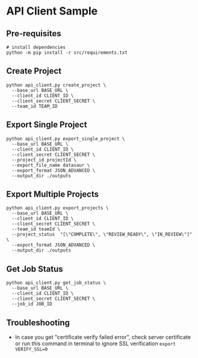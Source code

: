 # API Client Sample

## Pre-requisites

```
# install dependencies
python -m pip install -r src/requirements.txt
```

## Create Project

```
python api_client.py create_project \
  --base_url BASE_URL \
  --client_id CLIENT_ID \
  --client_secret CLIENT_SECRET \
  --team_id TEAM_ID
```

## Export Single Project

```
python api_client.py export_single_project \
  --base_url BASE_URL \
  --client_id CLIENT_ID \
  --client_secret CLIENT_SECRET \
  --project_id projectId \
  --export_file_name datasaur \
  --export_format JSON_ADVANCED \
  --output_dir ./outputs
```

## Export Multiple Projects

```
python api_client.py export_projects \
  --base_url BASE_URL \
  --client_id CLIENT_ID \
  --client_secret CLIENT_SECRET \
  --team_id teamId \
  --project_status  "[\"COMPLETE\", \"REVIEW_READY\", \"IN_REVIEW\"]" \
  --export_format JSON_ADVANCED \
  --output_dir ./outputs
```

## Get Job Status

```
python api_client.py get_job_status \
  --base_url BASE_URL \
  --client_id CLIENT_ID \
  --client_secret CLIENT_SECRET \
  --job_id JOB_ID
```

## Troubleshooting

- In case you get "certificate verify failed error", check server certificate or run this command in terminal to ignore SSL verification `export VERIFY_SSL=0`
